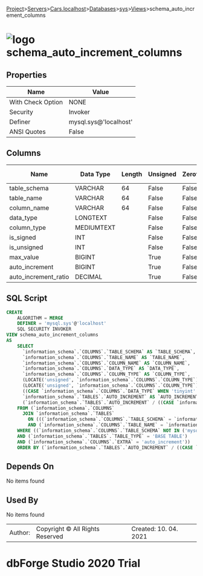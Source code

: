 [Project](../../../../../startpage.md)>[Servers](../../../../Servers.md)>[Cars.localhost](../../../Cars.localhost.md)>[Databases](../../Databases.md)>[sys](../sys.md)>[Views](Views.md)>schema_auto_increment_columns


# ![logo](../../../../../Images/view64.svg) schema_auto_increment_columns


## <a name="#Properties"></a>Properties
|Name|Value|
|---|---|
|With Check Option|NONE|
|Security|Invoker|
|Definer|mysql.sys@'localhost'|
|ANSI Quotes|False|


## <a name="#Columns"></a>Columns
|Name|Data Type|Length|Unsigned|Zerofill|Binary|Not Null|
|---|---|---|---|---|---|---|
|table_schema|VARCHAR|64|False|False|True|True|
|table_name|VARCHAR|64|False|False|True|True|
|column_name|VARCHAR|64|False|False|False|False|
|data_type|LONGTEXT||False|False|True|False|
|column_type|MEDIUMTEXT||False|False|True|True|
|is_signed|INT||False|False|False|True|
|is_unsigned|INT||False|False|False|True|
|max_value|BIGINT||True|False|False|False|
|auto_increment|BIGINT||True|False|False|False|
|auto_increment_ratio|DECIMAL||True|False|False|False|

## <a name="#SqlScript"></a>SQL Script
```SQL
CREATE 
	ALGORITHM = MERGE
	DEFINER = 'mysql.sys'@'localhost'
	SQL SECURITY INVOKER
VIEW schema_auto_increment_columns
AS
	SELECT
	  `information_schema`.`COLUMNS`.`TABLE_SCHEMA` AS `TABLE_SCHEMA`,
	  `information_schema`.`COLUMNS`.`TABLE_NAME` AS `TABLE_NAME`,
	  `information_schema`.`COLUMNS`.`COLUMN_NAME` AS `COLUMN_NAME`,
	  `information_schema`.`COLUMNS`.`DATA_TYPE` AS `DATA_TYPE`,
	  `information_schema`.`COLUMNS`.`COLUMN_TYPE` AS `COLUMN_TYPE`,
	  (LOCATE('unsigned', `information_schema`.`COLUMNS`.`COLUMN_TYPE`) = 0) AS `is_signed`,
	  (LOCATE('unsigned', `information_schema`.`COLUMNS`.`COLUMN_TYPE`) > 0) AS `is_unsigned`,
	  ((CASE `information_schema`.`COLUMNS`.`DATA_TYPE` WHEN 'tinyint' THEN 255 WHEN 'smallint' THEN 65535 WHEN 'mediumint' THEN 16777215 WHEN 'int' THEN 4294967295 WHEN 'bigint' THEN 18446744073709551615 END) >> IF((LOCATE('unsigned', `information_schema`.`COLUMNS`.`COLUMN_TYPE`) > 0), 0, 1)) AS `max_value`,
	  `information_schema`.`TABLES`.`AUTO_INCREMENT` AS `AUTO_INCREMENT`,
	  (`information_schema`.`TABLES`.`AUTO_INCREMENT` / ((CASE `information_schema`.`COLUMNS`.`DATA_TYPE` WHEN 'tinyint' THEN 255 WHEN 'smallint' THEN 65535 WHEN 'mediumint' THEN 16777215 WHEN 'int' THEN 4294967295 WHEN 'bigint' THEN 18446744073709551615 END) >> IF((LOCATE('unsigned', `information_schema`.`COLUMNS`.`COLUMN_TYPE`) > 0), 0, 1))) AS `auto_increment_ratio`
	FROM (`information_schema`.`COLUMNS`
	  JOIN `information_schema`.`TABLES`
	    ON (((`information_schema`.`COLUMNS`.`TABLE_SCHEMA` = `information_schema`.`TABLES`.`TABLE_SCHEMA`)
	    AND (`information_schema`.`COLUMNS`.`TABLE_NAME` = `information_schema`.`TABLES`.`TABLE_NAME`))))
	WHERE ((`information_schema`.`COLUMNS`.`TABLE_SCHEMA` NOT IN ('mysql', 'sys', 'INFORMATION_SCHEMA', 'performance_schema'))
	AND (`information_schema`.`TABLES`.`TABLE_TYPE` = 'BASE TABLE')
	AND (`information_schema`.`COLUMNS`.`EXTRA` = 'auto_increment'))
	ORDER BY (`information_schema`.`TABLES`.`AUTO_INCREMENT` / ((CASE `information_schema`.`COLUMNS`.`DATA_TYPE` WHEN 'tinyint' THEN 255 WHEN 'smallint' THEN 65535 WHEN 'mediumint' THEN 16777215 WHEN 'int' THEN 4294967295 WHEN 'bigint' THEN 18446744073709551615 END) >> IF((LOCATE('unsigned', `information_schema`.`COLUMNS`.`COLUMN_TYPE`) > 0), 0, 1))) DESC, ((CASE `information_schema`.`COLUMNS`.`DATA_TYPE` WHEN 'tinyint' THEN 255 WHEN 'smallint' THEN 65535 WHEN 'mediumint' THEN 16777215 WHEN 'int' THEN 4294967295 WHEN 'bigint' THEN 18446744073709551615 END) >> IF((LOCATE('unsigned', `information_schema`.`COLUMNS`.`COLUMN_TYPE`) > 0), 0, 1));
```

## <a name="#DependsOn"></a>Depends On
No items found

## <a name="#UsedBy"></a>Used By
No items found

||||
|---|---|---|
|Author: |Copyright © All Rights Reserved|Created: 10. 04. 2021|
# dbForge Studio 2020 Trial